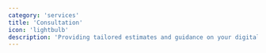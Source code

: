 ```yaml
---
category: 'services'
title: 'Consultation'
icon: 'lightbulb'
description: 'Providing tailored estimates and guidance on your digital transition journey'
---
```

